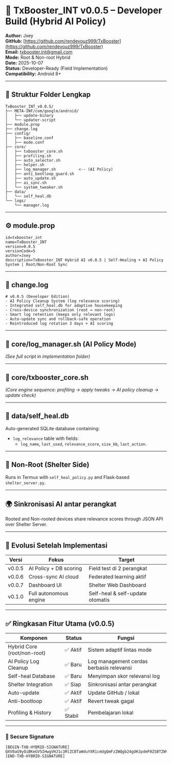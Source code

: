 
# 🧩 TxBooster_INT v0.0.5 – Developer Build (Hybrid AI Policy)
**Author:** Jxey  
**GitHub:** [https://github.com/rendevouz999/TxBooster](https://github.com/rendevouz999/TxBooster)  
**Email:** txbooster.int@gmail.com  
**Mode:** Root & Non-root Hybrid  
**Date:** 2025-10-07  
**Status:** Developer-Ready (Field Implementation)  
**Compatibility:** Android 8+  

---

## 🔧 Struktur Folder Lengkap
```
TxBooster_INT_v0.0.5/
├── META-INF/com/google/android/
│   ├── update-binary
│   └── updater-script
├── module.prop
├── change.log
├── config/
│   ├── baseline.conf
│   ├── mode.conf
├── core/
│   ├── txbooster_core.sh
│   ├── profiling.sh
│   ├── auto_selector.sh
│   ├── helper.sh
│   ├── log_manager.sh          <-- (AI Policy)
│   ├── anti_bootloop_guard.sh
│   ├── auto_update.sh
│   ├── ai_sync.sh
│   └── system_tweaker.sh
├── data/
│   └── self_heal.db
└── logs/
    └── manager.log
```

---

## ⚙️ module.prop
```properties
id=txbooster_int
name=TxBooster_INT
version=0.0.5
versionCode=5
author=Jxey
description=TxBooster_INT Hybrid AI v0.0.5 | Self-Healing + AI Policy System | Root/Non-Root Sync
```

---

## 🧾 change.log
```
# v0.0.5 (Developer Edition)
- AI Policy Cleanup System (log relevance scoring)
- Integrated self_heal.db for adaptive housekeeping
- Cross-device synchronization (root ↔ non-root)
- Smart log retention (keeps only relevant logs)
- Auto-update sync and rollback-safe operation
- Reintroduced log rotation 3 days + AI scoring
```

---

## 🧠 core/log_manager.sh (AI Policy Mode)
*(See full script in implementation folder)*

---

## 🔁 core/txbooster_core.sh
*(Core engine sequence: profiling → apply tweaks → AI policy cleanup → update check)*

---

## 🧬 data/self_heal.db
Auto-generated SQLite database containing:
- `log_relevance` table with fields:
  - `log_name`, `last_used`, `relevance_score`, `size_kb`, `last_action`.

---

## 🧩 Non-Root (Shelter Side)
Runs in Termux with `self_heal_policy.py` and Flask-based `shelter_server.py`.

---

## 🌍 Sinkronisasi AI antar perangkat
Rooted and Non-rooted devices share relevance scores through JSON API over Shelter Server.

---

## 🔮 Evolusi Setelah Implementasi
| Versi | Fokus | Target |
|--------|--------|--------|
| v0.0.5 | AI Policy + DB scoring | Field test di 2 perangkat |
| v0.0.6 | Cross-sync AI cloud | Federated learning aktif |
| v0.0.7 | Dashboard UI | Shelter Web Dashboard |
| v0.1.0 | Full autonomous engine | Self-heal & self-update otomatis |

---

## ✅ Ringkasan Fitur Utama (v0.0.5)
| Komponen | Status | Fungsi |
|-----------|---------|--------|
| Hybrid Core (root/non-root) | ✅ Aktif | Sistem adaptif lintas mode |
| AI Policy Log Cleanup | ✅ Baru | Log management cerdas berbasis relevansi |
| Self-heal Database | ✅ Baru | Menyimpan skor relevansi log |
| Shelter Integration | ✅ Siap | Sinkronisasi antar perangkat |
| Auto-update | ✅ Aktif | Update GitHub / lokal |
| Anti-bootloop | ✅ Aktif | Revert tweak gagal |
| Profiling & History | ✅ Stabil | Pembelajaran lokal |

---

### 🔐 Secure Signature
```
[BEGIN-TXB-HYBRID-SIGNATURE]
QXV0aG9yOiBKeGV5IHwgVHJ1c3RlZCBTaWduYXR1cmUgQmFzZWQgb24gUHJpdmF0ZSBTZWVkICgzZjlhMWU2YikK[ENCRYPTED]
[END-TXB-HYBRID-SIGNATURE]
```
